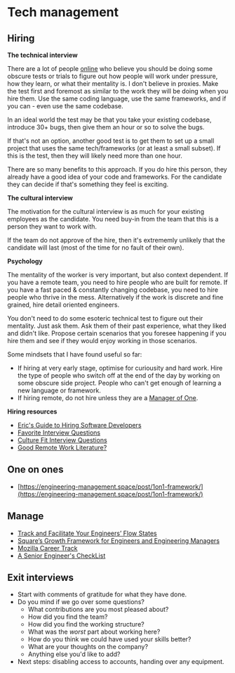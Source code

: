 # Tech management

## Hiring

**The technical interview**

There are a lot of people [online](https://news.ycombinator.com/item?id=21813040) who believe you should be doing some obscure tests or trials to figure out how people will work under pressure, how they learn, or what their mentality is.
I don't believe in proxies. Make the test first and foremost as similar to the work they will be doing when you hire them. Use the same coding language, use the same frameworks, and if you can - even use the same codebase.

In an ideal world the test may be that you take your existing codebase, introduce 30+ bugs, then give them an hour or so to solve the bugs. 

If that's not an option, another good test is to get them to set up a small project that uses the same tech/frameworks (or at least a small subset). If this is the test, then they will likely need more than one hour.

There are so many benefits to this approach. If you do hire this person, they already have a good idea of your code and frameworks. For the candidate they can decide if that's something they feel is exciting. 

**The cultural interview**

The motivation for the cultural interview is as much for your existing employees as the candidate. You need buy-in from the team that this is a person they want to work with. 

If the team do not approve of the hire, then it's extrememly unlikely that the candidate will last (most of the time for no fault of their own).

**Psychology**

The mentality of the worker is very important, but also context dependent. If you have a remote team, you need to hire people who are built for remote. If you have a fast paced & constantly changing codebase, you need to hire people who thrive in the mess. Alternatively if the work is discrete and fine grained, hire detail oriented engineers.

You don't need to do some esoteric technical test to figure out their mentality. Just ask them. Ask them of their past experience, what they liked and didn't like. Propose certain scenarios that you foresee happening if you hire them and see if they would enjoy working in those scenarios.

Some mindsets that I have found useful so far:

- If hiring at very early stage, optimise for curiousity and hard work. Hire the type of people who switch off at the end of the day by working on some obscure side project. People who can't get enough of learning a new language or framework.
- If hiring remote, do not hire unless they are a [Manager of One](https://signalvnoise.com/posts/1430-hire-managers-of-one).

**Hiring resources**


- [Eric's Guide to Hiring Software Developers](https://news.ycombinator.com/item?id=20909461)
- [Favorite Interview Questions](https://news.ycombinator.com/item?id=20897510)
- [Culture Fit Interview Questions](https://news.ycombinator.com/item?id=21095438)
- [Good Remote Work Literature?](https://news.ycombinator.com/item?id=20914236)

## One on ones

- [https://engineering-management.space/post/1on1-framework/](https://engineering-management.space/post/1on1-framework/)

## Manage

- [Track and Facilitate Your Engineers’ Flow States](https://firstround.com/review/track-and-facilitate-your-engineers-flow-states-in-this-simple-way/)
- [Square’s Growth Framework for Engineers and Engineering Managers](https://news.ycombinator.com/item?id=20530046)
- [Mozilla Career Track](https://mobile.twitter.com/Gankra_/status/1046438955439271936/photo/1)
- [A Senior Engineer's CheckList](https://news.ycombinator.com/item?id=20914236)

## Exit interviews

- Start with comments of gratitude for what they have done.
- Do you mind if we go over some questions?
  - What contributions are you most pleased about?
  - How did you find the team?
  - How did you find the working structure?
  - What was the *worst* part about working here?
  - How do you think we could have used your skills better?
  - What are your thoughts on the company?
  - Anything else you'd like to add?
- Next steps: disabling access to accounts, handing over any equipment.

